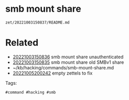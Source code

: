 # smb mount share

` zet/20221003150837/README.md `

# Related

- [20221003150836](/zet/20221003150836/README.md) smb mount share unauthenticated
- [20221003150835](/zet/20221003150835/README.md) smb mount share old SMBv1 share
- ~/kb/hacking/commands/smb-mount-share.md
- [20221005200242](/zet/20221005200242/README.md) empty zettels to fix

Tags:

    #command #hacking #smb 
